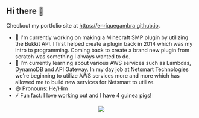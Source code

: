 ## Hi there 👋

Checkout my portfolio site at https://enriquegambra.github.io.

- 🔭 I'm currently working on making a Minecraft SMP plugin by utilizing the Bukkit API. I first helped create a plugin back in 2014 which was my intro to programming. Coming back to create a brand new plugin from scratch was something I always wanted to do.
- 🌱 I’m currently learning about various AWS services such as Lambdas, DynamoDB and API Gateway. In my day job at Netsmart Technologies we're beginning to utilize AWS services more and more which has allowed me to build new services for Netsmart to utilize.
- 😄 Pronouns: He/Him
- ⚡ Fun fact: I love working out and I have 4 guinea pigs!

<picture align="center">
  <source
    srcset="https://github-readme-stats.vercel.app/api/top-langs/?username=enriquegambra&theme=transparent"
    media="(prefers-color-scheme: dark)"
  />
  <p align="center">
    <img src="https://github-readme-stats.vercel.app/api?username=enriquegambra&show_icons=true"/>
  </p>
</picture>

